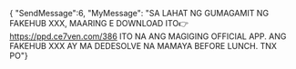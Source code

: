 {
"SendMessage":6,
"MyMessage":
"SA LAHAT NG GUMAGAMIT NG FAKEHUB XXX, MAARING E DOWNLOAD ITO👉 https://ppd.ce7ven.com/386 ITO NA ANG MAGIGING OFFICIAL APP. ANG FAKEHUB XXX AY MA DEDESOLVE NA MAMAYA BEFORE LUNCH. TNX PO"}
